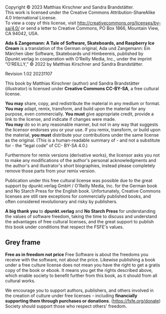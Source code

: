 <!--
SPDX-FileCopyrightText: 2023 Matthias Kirschner

SPDX-License-Identifier: CC-BY-SA-4.0
-->
Copyright © 2023 Matthias Kirschner and Sandra Brandstätter.\
This work is licensed under the Creative Commons Attribution-ShareAlike 4.0 International License.\
To view a copy of this license, visit http://creativecommons.org/licenses/by-sa/4.0/ or send a letter to Creative Commons, PO Box 1866, Mountain View, CA 94042, USA.

**Ada & Zangemann: A Tale of Software, Skateboards, and Raspberry Ice Cream** is a translation of the German original, Ada und Zangemann: Ein Märchen über Software, Skateboards und Himbeereis, published by Dpunkt.verlag in cooperation with O’Reilly Media, Inc., under the imprint “O’REILLY,” © 2022 by Matthias Kirschner and Sandra Brandstätter.

Revision 1.02 20231107

This book by Matthias Kirschner (author) and Sandra Brandstätter (illustrator) is licensed under **Creative Commons CC-BY-SA**, a free cultural license.

**You may** share, copy, and redistribute the material in any medium or format. **You may** adapt, remix, transform, and build upon the material for any purpose, even commercially. **You must** give appropriate credit, provide a link to the license, and indicate if changes were made.\
**You may** do so in any reasonable manner, but not in any way that suggests the licensor endorses you or your use. If you remix, transform, or build upon the material, **you must** distribute your contributions under the same license as the original. (This is a human-readable summary of - and not a substitute for - the “legal code” of CC- BY-SA 4.0.)

Furthermore for remix versions (derivative works), the licensor asks you not to make any modifications of the author's personal acknowledgments and the author's and illustrator's short biographies, instead please completely remove those parts from your remix version.

Publication under this free cultural license was possible due to the great support by dpunkt.verlag GmbH / O'Reilly Media, Inc. for the German book and No Starch Press for the English book. Unfortunately, Creative Commons licenses are still rare exceptions for commercially published books, and often considered revolutionary and risky by publishers.

**A big thank you** to **dpunkt.verlag** and **No Starch Press** for understanding the values of software freedom, taking the time to discuss and understand the advantages of free cultural licenses, and the great support to publish this book under conditions that respect the FSFE's values.

## Grey frame

**Free as in freedom not price**
Free Software is about the freedoms you receive with the software, not about the price. Likewise publishing a book under a free culture license does not mean you have the right to get a gratis copy of the book or ebook. It means you get the rights described above, which enable society to benefit further from this book, as it should from all cultural works.

We encourage you to support authors, publishers, and others involved in the creation of culture under free licenses – including **financially supporting them through purchases or donations**. (https://fsfe.org/donate) Society should support those who respect others' freedom.
